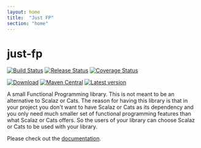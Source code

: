 ```yaml
---
layout: home
title:  "Just FP"
section: "home"
---
```


# just-fp

[![Build Status](https://github.com/Kevin-Lee/just-fp/workflows/Build%20All/badge.svg)](https://github.com/Kevin-Lee/just-fp/actions?workflow=Build+All)
[![Release Status](https://github.com/Kevin-Lee/just-fp/workflows/Release/badge.svg)](https://github.com/Kevin-Lee/just-fp/actions?workflow=Release)
[![Coverage Status](https://coveralls.io/repos/github/Kevin-Lee/just-fp/badge.svg?branch=master)](https://coveralls.io/github/Kevin-Lee/just-fp?branch=master)

[![Download](https://api.bintray.com/packages/kevinlee/maven/just-fp/images/download.svg)](https://bintray.com/kevinlee/maven/just-fp/_latestVersion)
[![Maven Central](https://maven-badges.herokuapp.com/maven-central/io.kevinlee/just-fp_2.13/badge.svg)](https://search.maven.org/artifact/io.kevinlee/just-fp_2.13)
[![Latest version](https://index.scala-lang.org/kevin-lee/just-fp/just-fp/latest.svg)](https://index.scala-lang.org/kevin-lee/just-fp/just-fp)


A small Functional Programming library. This is not meant to be an alternative to Scalaz or Cats. The reason for having this library is that in your project you don't want to have Scalaz or Cats as its dependency and you only need much smaller set of functional programming features than what Scalaz or Cats offers. So the users of your library can choose Scalaz or Cats to be used with your library.

Please check out the [documentation](docs).

